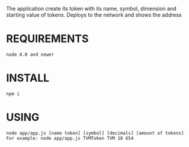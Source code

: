 The application сreate its token with its name, symbol, dimension and starting value of tokens. Deploys to the network and shows the address

# REQUIREMENTS
    node 8.0 and newer

# INSTALL
    npm i

# USING
    node app/app.js [name token] [symbol] [decimals] [amount of tokens]
    For example: node app/app.js TVMToken TVM 18 654


